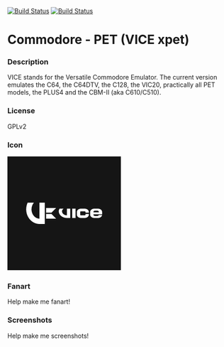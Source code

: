 [![Build Status](https://travis-ci.org/kodi-game/game.libretro.vice_xpet.svg?branch=master)](https://travis-ci.org/kodi-game/game.libretro.vice_xpet)
[![Build Status](https://ci.appveyor.com/api/projects/status/github/kodi-game/game.libretro.vice_xpet?svg=true)](https://ci.appveyor.com/project/kodi-game/game-libretro-vice-xpet)

# Commodore - PET (VICE xpet)

### Description

VICE stands for the Versatile Commodore Emulator. The current version emulates the C64, the C64DTV, the C128, the VIC20, practically all PET models, the PLUS4 and the CBM-II (aka C610/C510).

### License

GPLv2

### Icon

![Commodore - PET (VICE xpet) icon](game.libretro.vice_xpet/resources/icon.png)

### Fanart

Help make me fanart!

### Screenshots

Help make me screenshots!

